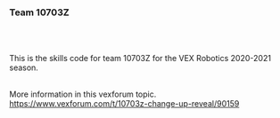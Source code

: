 ### Team 10703Z
<br />
<br />

This is the skills code for team 10703Z for the VEX Robotics 2020-2021 season.  
<br />

More information in this vexforum topic.  
https://www.vexforum.com/t/10703z-change-up-reveal/90159


